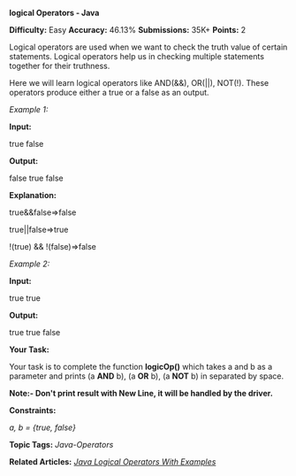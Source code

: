 **logical Operators - Java**

**Difficulty:** Easy    **Accuracy:** 46.13%    **Submissions:** 35K+   **Points:** 2

Logical operators are used when we want to check the truth value of certain statements. Logical operators help us in checking multiple statements together for their truthness.

Here we will learn logical operators like AND(&&), OR(||), NOT(!). These operators produce either a true or a false as an output.

*Example 1:*

**Input:**

true false

**Output:**

false true false

**Explanation:**

true&&false=>false

true||false=>true

!(true) && !(false)=>false

*Example 2:*

**Input:**

true true

**Output:**

true true false

**Your Task:**

Your task is to complete the function **logicOp()** which takes a and b as a parameter and prints (a **AND** b), (a **OR** b), (a **NOT** b) in separated by space. 

**Note:- Don't print result with New Line, it will be handled by the driver.**

**Constraints:**

*a, b = {true, false}*

**Topic Tags:**
*Java-Operators*

**Related Articles:**
[*Java Logical Operators With Examples*](https://www.geeksforgeeks.org/java-logical-operators-with-examples/)